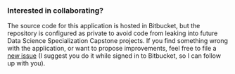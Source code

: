 ### Interested in collaborating?

The source code for this application is hosted in Bitbucket,
but the repository is configured as private to avoid code from leaking into future Data Science Specialization Capstone projects.
If you find something wrong with the application, or want to propose improvements,
feel free to file a [new issue](https://bitbucket.org/odeleongt/ngram/issues/new)
(I suggest you do it while signed in to Bitbucket, so I can follow up with you).
